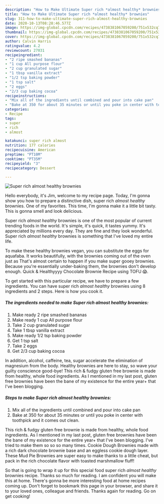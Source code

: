 ```yaml
---
description: "How to Make Ultimate Super rich *almost healthy* brownies"
title: "How to Make Ultimate Super rich *almost healthy* brownies"
slug: 311-how-to-make-ultimate-super-rich-almost-healthy-brownies
date: 2020-10-13T08:28:46.577Z
image: https://img-global.cpcdn.com/recipes/4738381067059200/751x532cq70/super-rich-almost-healthy-brownies-recipe-main-photo.jpg
thumbnail: https://img-global.cpcdn.com/recipes/4738381067059200/751x532cq70/super-rich-almost-healthy-brownies-recipe-main-photo.jpg
cover: https://img-global.cpcdn.com/recipes/4738381067059200/751x532cq70/super-rich-almost-healthy-brownies-recipe-main-photo.jpg
author: Calvin Harris
ratingvalue: 4.2
reviewcount: 27031
recipeingredient:
- "2 ripe smashed bananas"
- "1 cup All purpose flour"
- "2 cup granulated sugar"
- "1 tbsp vanilla extract"
- "1/2 tsp baking powder"
- "1 tsp salt"
- "2 eggs"
- "2/3 cup baking cocoa"
recipeinstructions:
- "Mix all of the ingredients until combined and pour into cake pan"
- "Bake at 350 for about 35 minutes or until you poke in center with toothpick and it comes out clean."
categories:
- Recipe
tags:
- super
- rich
- almost

katakunci: super rich almost 
nutrition: 177 calories
recipecuisine: American
preptime: "PT10M"
cooktime: "PT35M"
recipeyield: "3"
recipecategory: Dessert

---
```



![Super rich *almost healthy* brownies](https://img-global.cpcdn.com/recipes/4738381067059200/751x532cq70/super-rich-almost-healthy-brownies-recipe-main-photo.jpg)

Hello everybody, it's Jim, welcome to my recipe page. Today, I'm gonna show you how to prepare a distinctive dish, super rich *almost healthy* brownies. One of my favorites. This time, I'm gonna make it a little bit tasty. This is gonna smell and look delicious.

Super rich *almost healthy* brownies is one of the most popular of current trending foods in the world. It's simple, it's quick, it tastes yummy. It's appreciated by millions every day. They are fine and they look wonderful. Super rich *almost healthy* brownies is something that I've loved my entire life.

To make these healthy brownies vegan, you can substitute the eggs for aquafaba. It works beautifully, with the brownies coming out of the oven just as That&#39;s almost certain to happen if you make super gooey brownies. Because you&#39;re essentially under-baking them, the brownies don&#39;t develop enough. Quick &amp; Healthyyyy Chocolate Brownie Recipe using TOFU 😱.


To get started with this particular recipe, we have to prepare a few ingredients. You can have super rich *almost healthy* brownies using 8 ingredients and 2 steps. Here is how you cook it.

<!--inarticleads1-->

##### The ingredients needed to make Super rich *almost healthy* brownies:

1. Make ready 2 ripe smashed bananas
1. Make ready 1 cup All purpose flour
1. Take 2 cup granulated sugar
1. Take 1 tbsp vanilla extract
1. Make ready 1/2 tsp baking powder
1. Get 1 tsp salt
1. Take 2 eggs
1. Get 2/3 cup baking cocoa


In addition, alcohol, caffeine, tea, sugar accelerate the elimination of magnesium from the body. Healthy brownies are here to stay, so wave your guilty conscience good-bye! This rich &amp; fudgy gluten free brownie is made from healthy, whole food ingredients. As I mentioned in my last post, gluten free brownies have been the bane of my existence for the entire year+ that I&#39;ve been blogging. 

<!--inarticleads2-->

##### Steps to make Super rich *almost healthy* brownies:

1. Mix all of the ingredients until combined and pour into cake pan
1. Bake at 350 for about 35 minutes or until you poke in center with toothpick and it comes out clean.


This rich &amp; fudgy gluten free brownie is made from healthy, whole food ingredients. As I mentioned in my last post, gluten free brownies have been the bane of my existence for the entire year+ that I&#39;ve been blogging. I&#39;ve tried to make them so so so many times. Cookie Dough Brownies made with a rich dark chocolate brownie base and an eggless cookie dough layer. These Mud Pie Brownies are super easy to make thanks to a little cheat, but pack in the rich chocolate flavor with toasted marshmallow fluff! 

So that is going to wrap it up for this special food super rich *almost healthy* brownies recipe. Thanks so much for reading. I am confident you will make this at home. There's gonna be more interesting food at home recipes coming up. Don't forget to bookmark this page in your browser, and share it to your loved ones, colleague and friends. Thanks again for reading. Go on get cooking!
